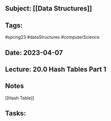 ## Subject: [[Data Structures]]
## Tags:
#spring23 #dataStructures #computerScience 
## Date: 2023-04-07
## Lecture: 20.0 Hash Tables Part 1

## Notes
[[Hash Table]]

## Tasks: